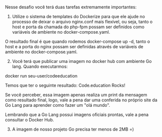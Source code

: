 Nesse desafio você terá duas tarefas extremamente importantes:

1) Utilize o sistema de templates do Dockerize para que ele ajude no processo de deixar o arquivo nginx.conf mais flexível, ou seja, tanto o host e porta da chamada do php-fpm possam ser definidos como variáveis de ambiente no docker-compose.yaml. 

O resultado final é que quando rodemos docker-compose up -d, tanto o host e a porta do nginx possam ser definidas através de variáveis de ambiente no docker-compose.yaml. 

2) Você terá que publicar uma imagem no docker hub com ambiente Go lang. Quando executarmos:

docker run seu-user/codeeducation 

Temos que ter o seguinte resultado: Code.education Rocks!

Se você perceber, essa imagem apenas realiza um print da mensagem como resultado final, logo, vale a pena dar uma conferida no próprio site da Go Lang para aprender como fazer um "olá mundo".

Lembrando que a Go Lang possui imagens oficiais prontas, vale a pena consultar o Docker Hub.

3) A imagem de nosso projeto Go precisa ter menos de 2MB =)


